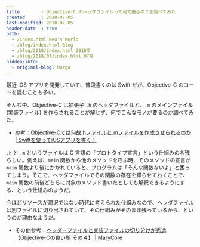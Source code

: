 ```yaml
---
title        : Objective-C のヘッダファイルって何で要るの？を調べてみた
created      : 2018-07-05
last-modified: 2018-07-05
header-date  : true
path:
  - /index.html Neo's World
  - /blog/index.html Blog
  - /blog/2018/index.html 2018年
  - /blog/2018/07/index.html 07月
hidden-info:
  - original-blog: Murga
---
```


最近 iOS アプリを開発していて、普段書くのは Swift だが、Objective-C のコードを読むことも多い。

そんな中、Objective-C は拡張子 `.h` のヘッダファイルと、`.m` のメインファイル (実装ファイル) を作らされることが解せず、何でこんなモノが要るのか調べてみた。

- 参考：[Objective-Cでは何故.hファイルと.mファイルを作成させられるのか | Swiftを使ってiOSアプリを書く！](http://swift.programming.jp/?p=38)

`.h` と `.m` というファイルは C 言語の「プロトタイプ宣言」という仕組みの名残らしい。例えば、`main` 関数から他のメソッドを呼ぶ時、そのメソッドの宣言が `main` 関数より後にかかれていると、プログラムは「そんな関数ないよ」と困ってしまう。そこで、ヘッダファイルでその関数の存在を知らせておくことで、`main` 関数の前後どちらに対象のメソッド書いたとしても解釈できるようにする、という仕組みのようだ。

今ほどリソースが潤沢ではない時代に考えられた仕組みなので、ヘッダファイルは別ファイルに切り出されていて、その仕組みがそのまま残っているから、というのが理由なようだ。

- その他参考：[ヘッダーファイルと実装ファイルの切り分けが秀逸【Objective-Cの良い所 その４】 | MaryCore](http://marycore.jp/prog/objective-c/header-file-for-minimalism/)

